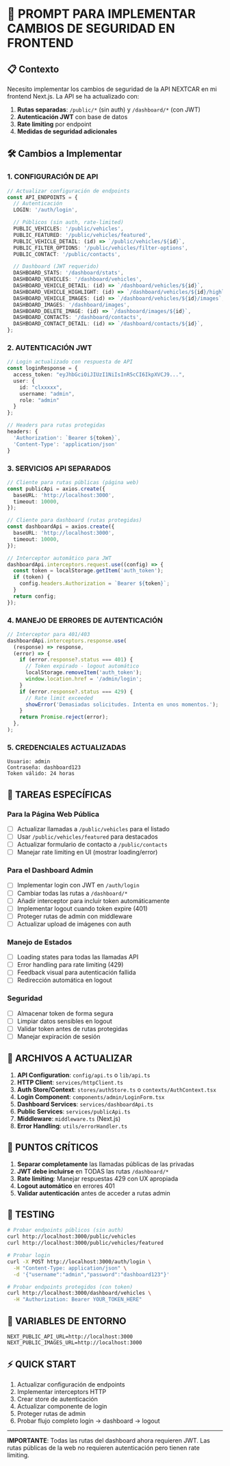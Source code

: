 # 🎯 **PROMPT PARA IMPLEMENTAR CAMBIOS DE SEGURIDAD EN FRONTEND**

## 📋 **Contexto**

Necesito implementar los cambios de seguridad de la API NEXTCAR en mi frontend Next.js. La API se ha actualizado con:

1. **Rutas separadas**: `/public/*` (sin auth) y `/dashboard/*` (con JWT)
2. **Autenticación JWT** con base de datos
3. **Rate limiting** por endpoint
4. **Medidas de seguridad adicionales**

## 🛠️ **Cambios a Implementar**

### **1. CONFIGURACIÓN DE API**

```typescript
// Actualizar configuración de endpoints
const API_ENDPOINTS = {
  // Autenticación
  LOGIN: '/auth/login',

  // Públicos (sin auth, rate-limited)
  PUBLIC_VEHICLES: '/public/vehicles',
  PUBLIC_FEATURED: '/public/vehicles/featured',
  PUBLIC_VEHICLE_DETAIL: (id) => `/public/vehicles/${id}`,
  PUBLIC_FILTER_OPTIONS: '/public/vehicles/filter-options',
  PUBLIC_CONTACT: '/public/contacts',

  // Dashboard (JWT requerido)
  DASHBOARD_STATS: '/dashboard/stats',
  DASHBOARD_VEHICLES: '/dashboard/vehicles',
  DASHBOARD_VEHICLE_DETAIL: (id) => `/dashboard/vehicles/${id}`,
  DASHBOARD_VEHICLE_HIGHLIGHT: (id) => `/dashboard/vehicles/${id}/highlight`,
  DASHBOARD_VEHICLE_IMAGES: (id) => `/dashboard/vehicles/${id}/images`,
  DASHBOARD_IMAGES: '/dashboard/images',
  DASHBOARD_DELETE_IMAGE: (id) => `/dashboard/images/${id}`,
  DASHBOARD_CONTACTS: '/dashboard/contacts',
  DASHBOARD_CONTACT_DETAIL: (id) => `/dashboard/contacts/${id}`,
};
```

### **2. AUTENTICACIÓN JWT**

```typescript
// Login actualizado con respuesta de API
const loginResponse = {
  access_token: "eyJhbGciOiJIUzI1NiIsInR5cCI6IkpXVCJ9...",
  user: {
    id: "clxxxxx",
    username: "admin",
    role: "admin"
  }
};

// Headers para rutas protegidas
headers: {
  'Authorization': `Bearer ${token}`,
  'Content-Type': 'application/json'
}
```

### **3. SERVICIOS API SEPARADOS**

```typescript
// Cliente para rutas públicas (página web)
const publicApi = axios.create({
  baseURL: 'http://localhost:3000',
  timeout: 10000,
});

// Cliente para dashboard (rutas protegidas)
const dashboardApi = axios.create({
  baseURL: 'http://localhost:3000',
  timeout: 10000,
});

// Interceptor automático para JWT
dashboardApi.interceptors.request.use((config) => {
  const token = localStorage.getItem('auth_token');
  if (token) {
    config.headers.Authorization = `Bearer ${token}`;
  }
  return config;
});
```

### **4. MANEJO DE ERRORES DE AUTENTICACIÓN**

```typescript
// Interceptor para 401/403
dashboardApi.interceptors.response.use(
  (response) => response,
  (error) => {
    if (error.response?.status === 401) {
      // Token expirado - logout automático
      localStorage.removeItem('auth_token');
      window.location.href = '/admin/login';
    }
    if (error.response?.status === 429) {
      // Rate limit exceeded
      showError('Demasiadas solicitudes. Intenta en unos momentos.');
    }
    return Promise.reject(error);
  },
);
```

### **5. CREDENCIALES ACTUALIZADAS**

```
Usuario: admin
Contraseña: dashboard123
Token válido: 24 horas
```

## 🎯 **TAREAS ESPECÍFICAS**

### **Para la Página Web Pública**

- [ ] Actualizar llamadas a `/public/vehicles` para el listado
- [ ] Usar `/public/vehicles/featured` para destacados
- [ ] Actualizar formulario de contacto a `/public/contacts`
- [ ] Manejar rate limiting en UI (mostrar loading/error)

### **Para el Dashboard Admin**

- [ ] Implementar login con JWT en `/auth/login`
- [ ] Cambiar todas las rutas a `/dashboard/*`
- [ ] Añadir interceptor para incluir token automáticamente
- [ ] Implementar logout cuando token expire (401)
- [ ] Proteger rutas de admin con middleware
- [ ] Actualizar upload de imágenes con auth

### **Manejo de Estados**

- [ ] Loading states para todas las llamadas API
- [ ] Error handling para rate limiting (429)
- [ ] Feedback visual para autenticación fallida
- [ ] Redirección automática en logout

### **Seguridad**

- [ ] Almacenar token de forma segura
- [ ] Limpiar datos sensibles en logout
- [ ] Validar token antes de rutas protegidas
- [ ] Manejar expiración de sesión

## 🔧 **ARCHIVOS A ACTUALIZAR**

1. **API Configuration**: `config/api.ts` o `lib/api.ts`
2. **HTTP Client**: `services/httpClient.ts`
3. **Auth Store/Context**: `stores/authStore.ts` o `contexts/AuthContext.tsx`
4. **Login Component**: `components/admin/LoginForm.tsx`
5. **Dashboard Services**: `services/dashboardApi.ts`
6. **Public Services**: `services/publicApi.ts`
7. **Middleware**: `middleware.ts` (Next.js)
8. **Error Handling**: `utils/errorHandler.ts`

## 🚨 **PUNTOS CRÍTICOS**

1. **Separar completamente** las llamadas públicas de las privadas
2. **JWT debe incluirse** en TODAS las rutas `/dashboard/*`
3. **Rate limiting**: Manejar respuestas 429 con UX apropiada
4. **Logout automático** en errores 401
5. **Validar autenticación** antes de acceder a rutas admin

## 🧪 **TESTING**

```bash
# Probar endpoints públicos (sin auth)
curl http://localhost:3000/public/vehicles
curl http://localhost:3000/public/vehicles/featured

# Probar login
curl -X POST http://localhost:3000/auth/login \
  -H "Content-Type: application/json" \
  -d '{"username":"admin","password":"dashboard123"}'

# Probar endpoints protegidos (con token)
curl http://localhost:3000/dashboard/vehicles \
  -H "Authorization: Bearer YOUR_TOKEN_HERE"
```

## 📝 **VARIABLES DE ENTORNO**

```env
NEXT_PUBLIC_API_URL=http://localhost:3000
NEXT_PUBLIC_IMAGES_URL=http://localhost:3000
```

## ⚡ **QUICK START**

1. Actualizar configuración de endpoints
2. Implementar interceptors HTTP
3. Crear store de autenticación
4. Actualizar componente de login
5. Proteger rutas de admin
6. Probar flujo completo login → dashboard → logout

---

**IMPORTANTE**: Todas las rutas del dashboard ahora requieren JWT. Las rutas públicas de la web no requieren autenticación pero tienen rate limiting.
